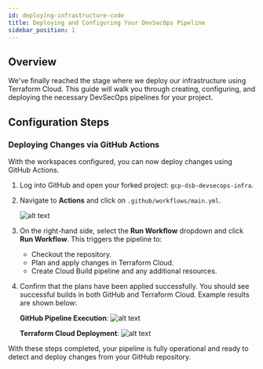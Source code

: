 ```yaml
---
id: deploying-infrastructure-code
title: Deploying and Configuring Your DevSecOps Pipeline
sidebar_position: 1
---
```


## Overview

We've finally reached the stage where we deploy our infrastructure using Terraform Cloud. This guide will walk you through creating, configuring, and deploying the necessary DevSecOps pipelines for your project.

## Configuration Steps

### Deploying Changes via GitHub Actions

With the workspaces configured, you can now deploy changes using GitHub Actions.

1. Log into GitHub and open your forked project: `gcp-dsb-devsecops-infra`.
2. Navigate to **Actions** and click on `.github/workflows/main.yml`.

   ![alt text](/img/projects/devsecops-pipeline-azure/deployment-and-testing/image.png)

3. On the right-hand side, select the **Run Workflow** dropdown and click **Run Workflow**. This triggers the pipeline to:
   - Checkout the repository.
   - Plan and apply changes in Terraform Cloud.
   - Create Cloud Build pipeline and any additional resources.

4. Confirm that the plans have been applied successfully. You should see successful builds in both GitHub and Terraform Cloud. Example results are shown below:

   **GitHub Pipeline Execution**:
   ![alt text](/img/projects/devsecops-pipeline-azure/deployment-and-testing/image-1.png)

   **Terraform Cloud Deployment**:
   ![alt text](/img/projects/devsecops-pipeline-azure/deployment-and-testing/image-2.png)

With these steps completed, your pipeline is fully operational and ready to detect and deploy changes from your GitHub repository.
